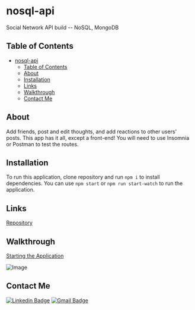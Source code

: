 # nosql-api

Social Network API build -- NoSQL, MongoDB

## Table of Contents

- [nosql-api](#nosql-api)
  - [Table of Contents](#table-of-contents)
  - [About](#about)
  - [Installation](#installation)
  - [Links](#links)
  - [Walkthrough](#walkthrough)
  - [Contact Me](#contact-me)

## About

Add friends, post and edit thoughts, and add reactions to other users' posts. This app has it all, except a front-end! You will need to use Insomnia or Postman to test the routes.

## Installation

To run this application, clone repository and run `npm i` to install dependencies. You can use `npm start` or `npm run start-watch` to run the application.

## Links

[Repository](https://github.com/nrenner0211/nosql-api)

## Walkthrough

[Starting the Application](https://drive.google.com/file/d/1OnXEp8_3iOlyDu1CoFdr7-x4H322WmB5/view)

![Image](./assets/images/nosql-api-routes.gif)

## Contact Me

[![Linkedin Badge](https://img.shields.io/badge/-nrenner0211-blue?style=flat-square&logo=Linkedin&logoColor=white&link=https://www.linkedin.com/in/nicolette-renner/)](https://www.linkedin.com/in/nicolette-renner/)
[![Gmail Badge](https://img.shields.io/badge/-nrenner0211@gmail.com-c14438?style=flat-square&logo=Gmail&logoColor=white&link=mailto:nrenner0211@gmail.com)](mailto:nrenner0211@gmail.com)
